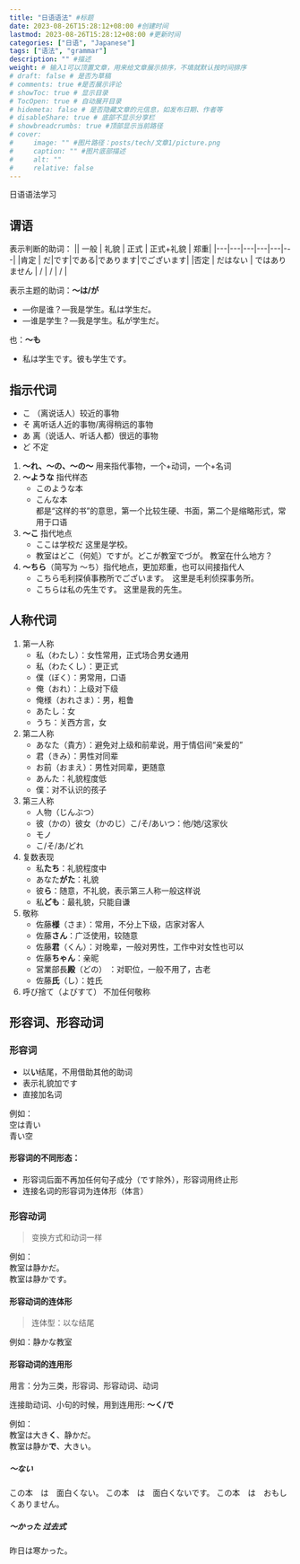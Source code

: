 ```yaml
---
title: "日语语法" #标题
date: 2023-08-26T15:28:12+08:00 #创建时间
lastmod: 2023-08-26T15:28:12+08:00 #更新时间
categories: ["日语", "Japanese"]
tags: ["语法", "grammar"]
description: "" #描述
weight: # 输入1可以顶置文章，用来给文章展示排序，不填就默认按时间排序
# draft: false # 是否为草稿
# comments: true #是否展示评论
# showToc: true # 显示目录
# TocOpen: true # 自动展开目录
# hidemeta: false # 是否隐藏文章的元信息，如发布日期、作者等
# disableShare: true # 底部不显示分享栏
# showbreadcrumbs: true #顶部显示当前路径
# cover:
#     image: "" #图片路径：posts/tech/文章1/picture.png
#     caption: "" #图片底部描述
#     alt: ""
#     relative: false
---
```


日语语法学习

<!--more-->

## 谓语

表示判断的助词：
|| 一般  | 礼貌 | 正式 | 正式+礼貌 | 郑重|
|---|---|---|---|---|---|
|肯定 | だ|です|である|であります|でございます|
|否定 | だはない | ではありません | / | / | / |

表示主题的助词：**～は/が**
- —你是谁？—我是学生。私は学生だ。
- —谁是学生？—我是学生。私が学生だ。

也：**〜も**  
- 私は学生です。彼も学生です。

## 指示代词

- こ （离说话人）较近的事物  
- そ 离听话人近的事物/离得稍远的事物  
- あ 离（说话人、听话人都）很远的事物  
- ど 不定

1. **〜れ、〜の、〜の〜** 用来指代事物，一个+动词，一个+名词
2. **〜ような**  指代样态
   - このような本
   - こんな本  
  都是“这样的书”的意思，第一个比较生硬、书面，第二个是缩略形式，常用于口语 
3. **〜こ** 指代地点
   - ここは学校だ 这里是学校。
   - 教室はどこ（何処）ですが。どこが教室でづが。 教室在什么地方？
4. **〜ちら**（简写为 〜ち）指代地点，更加郑重，也可以间接指代人
   - こちら毛利探偵事務所でございます。　这里是毛利侦探事务所。
   - こちらは私の先生です。 这里是我的先生。

## 人称代词

1. 第一人称
   - 私（わたし）：女性常用，正式场合男女通用
   - 私（わたくし）：更正式
   - 僕（ぼく）：男常用，口语
   - 俺（おれ）：上级对下级
   - 俺様（おれさま）：男，粗鲁
   - あたし：女
   - うち：关西方言，女
2. 第二人称
   - あなた（貴方）：避免对上级和前辈说，用于情侣间“亲爱的”
   - 君（きみ）：男性对同辈
   - お前（おまえ）：男性对同辈，更随意
   - あんた：礼貌程度低
   - 僕：对不认识的孩子
3. 第三人称
   - 人物（じんぶつ）
   - 彼（かの）彼女（かのじ）こ/そ/あいつ：他/她/这家伙
   - モノ
   - こ/そ/あ/どれ
4. 复数表现
   - 私**たち**：礼貌程度中
   - あなた**がた**：礼貌
   - 彼**ら**：随意，不礼貌，表示第三人称一般这样说
   - 私**ども**：最礼貌，只能自谦
5. 敬称
   - 佐藤**様**（さま）：常用，不分上下级，店家对客人
   - 佐藤**さん**：广泛使用，较随意
   - 佐藤**君**（くん）：对晚辈，一般对男性，工作中对女性也可以
   - 佐藤**ちゃん**：亲昵
   - 営業部長**殿**（どの） ：对职位，一般不用了，古老
   - 佐藤**氏**（し）：姓氏
6. 呼び捨て（よびすて） 不加任何敬称

## 形容词、形容动词

### 形容词

- 以**い**结尾，不用借助其他的助词
- 表示礼貌加です
- 直接加名词

例如：  
空は青い  
青い空

#### 形容词的不同形态：
- 形容词后面不再加任何句子成分（です除外），形容词用终止形
- 连接名词的形容词为连体形（体言）

### 形容动词

> 变换方式和动词一样

例如：  
教室は静かだ。  
教室は静かです。  

#### 形容动词的连体形
> 连体型：以な结尾

例如：静かな教室

#### 形容动词的连用形

用言：分为三类，形容词、形容动词、动词

连接助动词、小句的时候，用到连用形: **〜く/で**

例如：  
教室は大き**く**、静かだ。  
教室は静か**で**、大きい。

##### 〜ない

この本　は　面白くない。
この本　は　面白くないです。
この本　は　おもしくありません。

##### 〜かった 过去式

昨日は寒かった。
